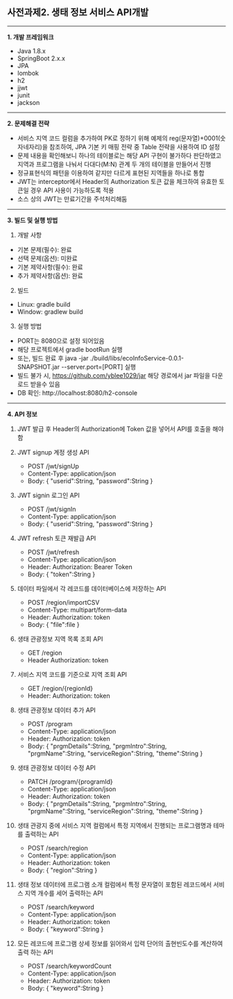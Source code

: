 **사전과제2. 생태 정보 서비스 API개발**
--
---


**1. 개발 프레임워크**
* Java 1.8.x
* SpringBoot 2.x.x
* JPA
* lombok
* h2
* jjwt
* junit
* jackson

---

**2. 문제해결 전략**
* 서비스 지역 코드 컬럼을 추가하여 PK로 정하기 위해 예제의 reg(문자열)+0001(숫자네자리)을 참조하여, JPA 기본 키 매핑 전략 중 Table 전략을 사용하여 ID 설정
* 문제 내용을 확인해보니 하나의 테이블로는 해당 API 구현이 불가하다 판단하였고 지역과 프로그램을 나눠서 다대다(M:N) 관계 두 개의 테이블을 만들어서 진행
* 정규표현식의 패턴을 이용하여 같지만 다르게 표현된 지역들을 하나로 통합
* JWT는 interceptor에서 Header의 Authorization 토큰 값을 체크하여 유효한 토큰일 경우 API 사용이 가능하도록 적용
* 소스 상의 JWT는 만료기간을 주석처리해둠
 

---
**3. 빌드 및 실행 방법**
1. 개발 사항
 * 기본 문제(필수): 완료
 * 선택 문제(옵션): 미완료
 * 기본 제약사항(필수): 완료
 * 추가 제약사항(옵션): 완료    

2. 빌드
 * Linux: gradle build
 * Window: gradlew build

3. 실행 방법
 * PORT는 8080으로 설정 되어있음
 * 해당 프로젝트에서 gradle bootRun 실행
 * 또는, 빌드 완료 후 java -jar ./build/libs/ecoInfoService-0.0.1-SNAPSHOT.jar --server.port=[PORT] 실행
 * 빌드 불가 시, https://github.com/yblee1029/jar 해당 경로에서 jar 파일을 다운로드 받을수 있음
 * DB 확인: http://localhost:8080/h2-console
---

**4. API 정보**
1. JWT 발급 후 Header의 Authorization에 Token 값을 넣어서 API를 호출을 해야 함  

2. JWT signup 계정 생성 API
    * POST /jwt/signUp
    * Content-Type: application/json
    * Body: { "userid":String, "password":String }  
   
3. JWT signin 로그인 API
    * POST /jwt/signIn
    * Content-Type: application/json
    * Body: { "userid":String, "password":String }  
   
4. JWT refresh 토큰 재발급 API 
    * POST /jwt/refresh
    * Content-Type: application/json
    * Header: Authorization: Bearer Token
    * Body: { "token":String }  

5.  데이터 파일에서 각 레코드를 데이터베이스에 저장하는 API 
    * POST /region/importCSV
    * Content-Type: multipart/form-data
    * Header: Authorization: token
    * Body: { "file":file } 

6. 생태 관광정보 지역 목록 조회 API 
    * GET /region
    * Header Authorization: token

7. 서비스 지역 코드를 기준으로 지역 조회 API 
    * GET /region/{regionId}
    * Header: Authorization: token

8. 생태 관광정보 데이터 추가 API
    * POST /program
    * Content-Type: application/json
    * Header: Authorization: token
    * Body: { "prgmDetails":String, "prgmIntro":String, "prgmName":String, "serviceRegion":String, "theme":String }
    
9. 생태 관광정보 데이터 수정 API
    * PATCH /program/{programId}
    * Content-Type: application/json
    * Header: Authorization: token
    * Body: { "prgmDetails":String, "prgmIntro":String, "prgmName":String, "serviceRegion":String, "theme":String }
    
10. 생태 관광지 중에 서비스 지역 컬럼에서 특정 지역에서 진행되는 프로그램명과 테마를 출력하는 API
    * POST /search/region
    * Content-Type: application/json
    * Header: Authorization: token
    * Body: { "region":String }
    
11. 생태 정보 데이터에 프로그램 소개 컬럼에서 특정 문자열이 포함된 레코드에서 서비스 지역 개수를 세어 출력하는 API
    * POST /search/keyword
    * Content-Type: application/json
    * Header: Authorization: token
    * Body: { "keyword":String }
    
12. 모든 레코드에 프로그램 상세 정보를 읽어와서 입력 단어의 출현빈도수를 계산하여 출력 하는 API
    * POST /search/keywordCount
    * Content-Type: application/json
    * Header: Authorization: token
    * Body: { "keyword":String }
